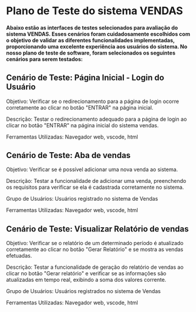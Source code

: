 # Plano de Teste do sistema VENDAS

#### Abaixo estão as interfaces de testes selecionados para avaliação do sistema VENDAS. Esses cenários foram cuidadosamente escolhidos com o objetivo de validar as diferentes funcionalidades implementadas, proporcionando uma excelente experiência aos usuários do sistema. No nosso plano de teste de software, foram selecionados os seguintes cenários para serem testados:

## Cenário de Teste: Página Inicial - Login do Usuário

Objetivo: Verificar se o redirecionamento para a página de login ocorre corretamente ao clicar no botão "ENTRAR" na página inicial.

Descrição: Testar o redirecionamento adequado para a página de login ao clicar no botão "ENTRAR" na página inicial do sistema vendas.

Ferramentas Utilizadas: Navegador web, vscode, html

## Cenário de Teste: Aba de vendas

Objetivo: Verificar se é possível adicionar uma nova venda ao sistema.

Descrição: Testar a funcionalidade de adicionar uma venda, preenchendo os requisitos para verificar se ela é cadastrada corretamente no sistema.

Grupo de Usuários: Usuários registrado no sistema de Vendas

Ferramentas Utilizadas: Navegador web, vscode, html

## Cenário de Teste: Visualizar Relatório de vendas

Objetivo: Verificar se o relatório de um determinado período é atualizado corretamente ao clicar no botão "Gerar Relatório" e se mostra as vendas efetuadas.

Descrição: Testar a funcionalidade de geração do relatório de vendas ao clicar no botão "Gerar relatório" e verificar se as informações são atualizadas em tempo real, exibindo a soma dos valores corrente.

Grupo de Usuários: Usuários registrados no sistema de Vendas

Ferramentas Utilizadas: Navegador web, vscode, html

